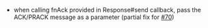 * when calling fnAck provided in Response#send callback, pass the ACK/PRACK message as a parameter (partial fix for [#70](https://github.com/davehorton/drachtio-srf/issues/70))